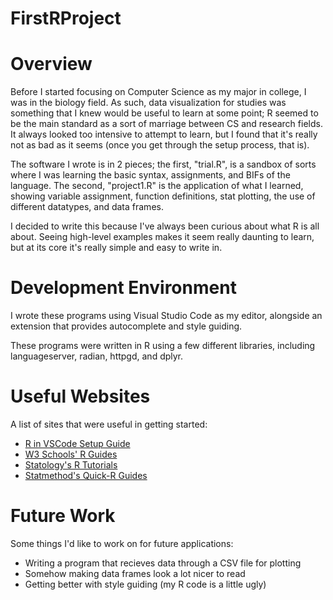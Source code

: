 # FirstRProject

# Overview

Before I started focusing on Computer Science as my major in college, I was in the biology field. As such, data visualization for studies was something that I knew would be
useful to learn at some point; R seemed to be the main standard as a sort of marriage between CS and research fields. It always looked too intensive to attempt to learn,
but I found that it's really not as bad as it seems (once you get through the setup process, that is). 

The software I wrote is in 2 pieces; the first, "trial.R", is a sandbox of sorts where I was learning the basic syntax, assignments, and BIFs of the language. The second,
"project1.R" is the application of what I learned, showing variable assignment, function definitions, stat plotting, the use of different datatypes, and data frames. 

I decided to write this because I've always been curious about what R is all about. Seeing high-level examples makes it seem really daunting to learn, but at its core it's
really simple and easy to write in. 

# Development Environment

I wrote these programs using Visual Studio Code as my editor, alongside an extension that provides autocomplete and style guiding. 

These programs were written in R using a few different libraries, including languageserver, radian, httpgd, and dplyr. 

# Useful Websites

A list of sites that were useful in getting started:

- [R in VSCode Setup Guide](https://code.visualstudio.com/docs/languages/r#:~:text=Getting%20started&text=For%20Windows%20users%2C%20it%20is,Install%20languageserver%20in%20R.&text=Install%20the%20R%20extension%20for,R%20file%20and%20start%20coding.)
- [W3 Schools' R Guides](https://www.w3schools.com/r/default.asp)
- [Statology's R Tutorials](https://www.statology.org/r-guides/)
- [Statmethod's Quick-R Guides](https://www.statmethods.net/index.html)

# Future Work

Some things I'd like to work on for future applications:

- Writing a program that recieves data through a CSV file for plotting
- Somehow making data frames look a lot nicer to read
- Getting better with style guiding (my R code is a little ugly)
